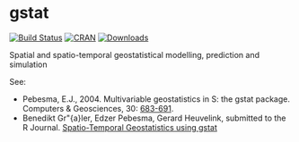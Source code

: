 gstat
=====
[![Build Status](https://travis-ci.org/edzer/gstat.png?branch=master)](https://travis-ci.org/edzer/gstat) [![CRAN](http://www.r-pkg.org/badges/version/gstat)](http://cran.rstudio.com/package=gstat) [![Downloads](http://cranlogs.r-pkg.org/badges/gstat?color=brightgreen)](http://www.r-pkg.org/pkg/gstat)

Spatial and spatio-temporal geostatistical modelling, prediction and simulation

See:

* Pebesma, E.J., 2004. Multivariable geostatistics in S: the gstat package.  Computers & Geosciences, 30: [683-691](http://www.sciencedirect.com/science/article/pii/S0098300404000676).
* Benedikt Gr\"{a}ler, Edzer Pebesma, Gerard Heuvelink,
submitted to the R Journal.  [Spatio-Temporal Geostatistics using
gstat](https://cran.r-project.org/web/packages/gstat/vignettes/spatio-temporal-kriging.pdf)
